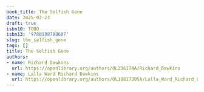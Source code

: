 ```yaml
---
book_title: The Selfish Gene
date: 2025-02-23
draft: true
isbn10: TODO
isbn13: '9780198788607'
slug: the_selfish_gene
tags: []
title: The Selfish Gene
authors:
- name: Richard Dawkins
  url: https://openlibrary.org/authors/OL236174A/Richard_Dawkins
- name: Lalla Ward Richard Dawkins
  url: https://openlibrary.org/authors/OL10817305A/Lalla_Ward_Richard_Dawkins
---
```

